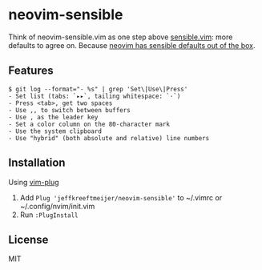 # neovim-sensible

Think of neovim-sensible.vim as one step above [sensible.vim](https://github.com/tpope/vim-sensible): more defaults to agree on. Because [neovim has sensible defaults out of the box](https://github.com/neovim/neovim/issues/2676).

## Features

```
$ git log --format="- %s" | grep 'Set\|Use\|Press'
- Set list (tabs: `▸▸`, tailing whitespace: `·`)
- Press <tab>, get two spaces
- Use ,, to switch between buffers
- Use , as the leader key
- Set a color column on the 80-character mark
- Use the system clipboard
- Use "hybrid" (both absolute and relative) line numbers
```

## Installation

Using [vim-plug](https://github.com/junegunn/vim-plug)

1. Add `Plug 'jeffkreeftmeijer/neovim-sensible'` to ~/.vimrc or ~/.config/nvim/init.vim
2. Run `:PlugInstall`

## License

MIT
